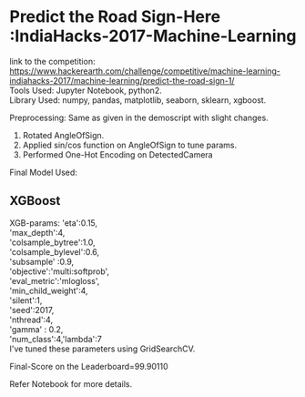 # Predict the Road Sign-Here :IndiaHacks-2017-Machine-Learning

link to the competition: https://www.hackerearth.com/challenge/competitive/machine-learning-indiahacks-2017/machine-learning/predict-the-road-sign-1/  
Tools Used: Jupyter Notebook, python2.  
Library Used: numpy, pandas, matplotlib, seaborn, sklearn, xgboost.  

Preprocessing: Same as given in the demoscript with slight changes. 
1. Rotated AngleOfSign.
2. Applied sin/cos function on AngleOfSign to tune params.
3. Performed One-Hot Encoding on DetectedCamera

Final Model Used: 
## XGBoost
 XGB-params:
    'eta':0.15,  
    'max_depth':4,  
    'colsample_bytree':1.0,  
    'colsample_bylevel':0.6,  
    'subsample' :0.9,  
    'objective':'multi:softprob',  
    'eval_metric':'mlogloss',  
    'min_child_weight':4,  
    'silent':1,  
    'seed':2017,  
    'nthread':4,  
    'gamma' : 0.2,  
    'num_class':4,'lambda':7  
    I've tuned these parameters using GridSearchCV.  
    
Final-Score on the Leaderboard=99.90110

Refer Notebook for more details.
